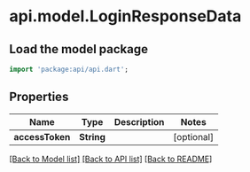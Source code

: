 # api.model.LoginResponseData

## Load the model package
```dart
import 'package:api/api.dart';
```

## Properties
Name | Type | Description | Notes
------------ | ------------- | ------------- | -------------
**accessToken** | **String** |  | [optional] 

[[Back to Model list]](../README.md#documentation-for-models) [[Back to API list]](../README.md#documentation-for-api-endpoints) [[Back to README]](../README.md)


